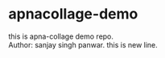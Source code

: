 # apnacollage-demo
this is apna-collage demo repo.
<br>
Author: sanjay singh panwar.
this is new line.
